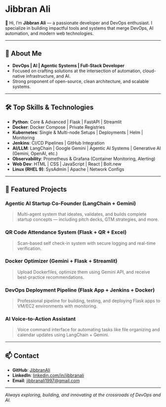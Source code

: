 # Jibbran Ali

👋 Hi, I’m **Jibbran Ali** — a passionate developer and DevOps enthusiast. I specialize in building impactful tools and systems that merge DevOps, AI automation, and modern web technologies.

---

## 🚀 About Me

- **DevOps | AI | Agentic Systems | Full-Stack Developer**
- Focused on crafting solutions at the intersection of automation, cloud-native infrastructure, and AI.
- Strong proponent of open-source, clean architecture, and scalable systems.

---

## 🛠️ Top Skills & Technologies

- **Python**: Core & Advanced | Flask | FastAPI | Streamlit
- **Docker**: Docker Compose | Private Registries
- **Kubernetes**: Single & Multi-node Setups | Deployments | Helm | Monitoring
- **Jenkins**: CI/CD Pipelines | GitHub Integration
- **AI/LLM**: LangChain | Google Gemini | Agentic AI Systems | Generative AI (Gemini, OpenAI, etc.)
- **Observability**: Prometheus & Grafana (Container Monitoring, Alerting)
- **Web Dev**: HTML | CSS | JavaScript | React | Bolt.new
- **Linux (RHEL 9)**: SysAdmin | Apache | Network Configs

---

## 🌟 Featured Projects

### **Agentic AI Startup Co-Founder (LangChain + Gemini)**
> Multi-agent system that ideates, validates, and builds complete startup concepts — including pitch decks, GTM strategies, and more.

### **QR Code Attendance System (Flask + QR + Excel)**
> Scan-based self check-in system with secure logging and real-time verification.

### **Docker Optimizer (Gemini + Flask + Streamlit)**
> Upload Dockerfiles, optimize them using Gemini API, and receive best-practice recommendations.

### **DevOps Deployment Pipeline (Flask App + Jenkins + Docker)**
> Professional pipeline for building, testing, and deploying Flask apps to VM/EC2 environments with monitoring.

### **AI Voice-to-Action Assistant**
> Voice command interface for automating tasks like file organizing and calendar updates using LangChain + Gemini.

---

## 📫 Contact

- **GitHub**: [JibbranAli](https://github.com/JibbranAli)
- **LinkedIn**: [linkedin.com/in/jibbranali](https://linkedin.com/in/jibbranali)
- **Email**: jibbranali1997@gmail.com

---

*Always exploring, building, and innovating at the crossroads of DevOps and AI.*
